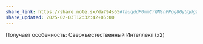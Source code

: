 ```yaml
---
share_link: https://share.note.sx/da794s65#tauqddP0mmCrQMsnPPqg80yUgdgZmfZoC7zUdPBD8XE
share_updated: 2025-02-03T12:32:42+05:00
---
```

Получает особенность:
Сверхъестественный Интеллект (x2)